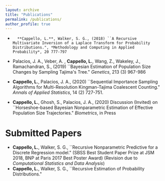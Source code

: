 ```yaml
---
layout: archive
title: "Publications"
permalink: /publications/
author_profile: true
---
```




*	    **Cappello, L.**, Walker, S. G., (2018) ``A Recursive Multivariate Inversion of a Laplace Transform for Probability Distributions.", *Methodology and Computing in Applied Probability*, 20 777-797 
	    
*  Palacios, J. A., Veber, A. , **Cappello, L.**, Wang, Z., Wakeley, J., Ramachandran, S., (2019) ``Bayesian Estimation of Population Size Changes by Sampling Tajima's Tree." *Genetics*, 213 (3) 967-986
	     
* **Cappello, L.**, Palacios, J. A., (2020) ``Sequential Importance Sampling Algorithms for Multi-Resolution Kingman-Tajima Coalescent Counting."  *Annals of Applied Statistics*, 14 (2) 727-751.
	      
* **Cappello, L.**, Ghosh, S., Palacios, J. A., (2020) Discussion (Invited) on ``Horseshoe-based Bayesian Nonparametric Estimation of Effective Population Size Trajectories." *Biometrics*, in Press



Submitted Papers
======

	    
	
*  **Cappello, L.**, Walker, S. G., ``Recursive Nonparametric Predictive for   a Discrete Regression model." (SBSS Best Student Paper Prize at JSM 2018, BNP at Paris 2017 Best Poster Award) (Revision due to *Computational Statistics and Data Analysis*)
* **Cappello, L.**, Walker, S. G., ``Recursive Estimation of  Probability Distributions."